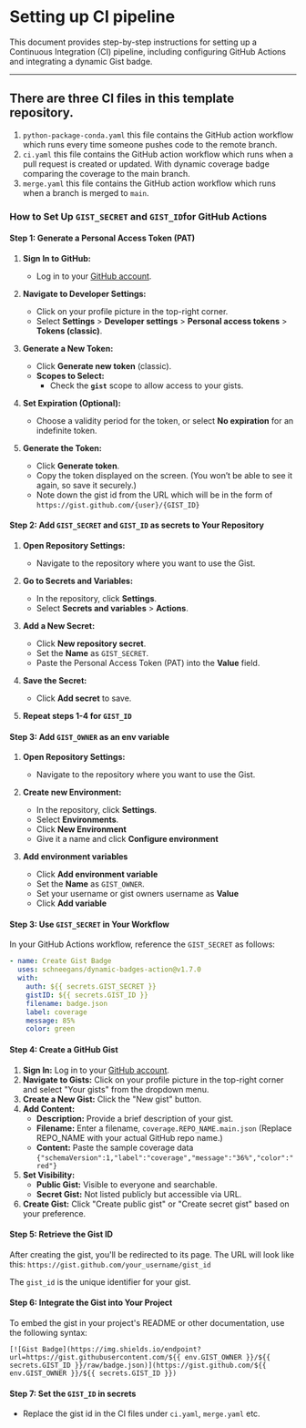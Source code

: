# Setting up CI pipeline

This document provides step-by-step instructions for setting up a Continuous Integration (CI) pipeline, including configuring GitHub Actions and integrating a dynamic Gist badge.

---

## There are three CI files in this template repository.

1. `python-package-conda.yaml` this file contains the GitHub action workflow which runs every time someone pushes code to the remote branch.
2. `ci.yaml` this file contains the GitHub action workflow which runs when a pull request is created or updated. With dynamic coverage badge comparing the coverage to the main branch.
3. `merge.yaml` this file contains the GitHub action workflow which runs when a branch is merged to `main`.

### How to Set Up `GIST_SECRET` and `GIST_ID`for GitHub Actions

#### Step 1: Generate a Personal Access Token (PAT)

1. **Sign In to GitHub:**
   - Log in to your [GitHub account](https://github.com/).

2. **Navigate to Developer Settings:**
   - Click on your profile picture in the top-right corner.
   - Select **Settings** > **Developer settings** > **Personal access tokens** > **Tokens (classic)**.

3. **Generate a New Token:**
   - Click **Generate new token** (classic).
   - **Scopes to Select:**
     - Check the **`gist`** scope to allow access to your gists.

4. **Set Expiration (Optional):**
   - Choose a validity period for the token, or select **No expiration** for an indefinite token.

5. **Generate the Token:**
   - Click **Generate token**.
   - Copy the token displayed on the screen. (You won’t be able to see it again, so save it securely.)
   - Note down the gist id from the URL which will be in the form of `https://gist.github.com/{user}/{GIST_ID}`


#### Step 2: Add `GIST_SECRET` and `GIST_ID` as secrets to Your Repository

1. **Open Repository Settings:**
   - Navigate to the repository where you want to use the Gist.

2. **Go to Secrets and Variables:**
   - In the repository, click **Settings**.
   - Select **Secrets and variables** > **Actions**.

3. **Add a New Secret:**
   - Click **New repository secret**.
   - Set the **Name** as `GIST_SECRET`.
   - Paste the Personal Access Token (PAT) into the **Value** field.

4. **Save the Secret:**
   - Click **Add secret** to save.
  
5. **Repeat steps 1-4 for `GIST_ID`** 


#### Step 3: Add `GIST_OWNER` as an env variable

   1. **Open Repository Settings:**
      - Navigate to the repository where you want to use the Gist.
  
   2. **Create new Environment:**
      - In the repository, click **Settings**.
      - Select **Environments**.
      - Click **New Environment**
      - Give it a name and click **Configure environment**
  
   3. **Add environment variables**
      - Click **Add environment variable**
      - Set the **Name** as `GIST_OWNER`.
      - Set your username or gist owners username as **Value**
      - Click **Add variable**

#### Step 3: Use `GIST_SECRET` in Your Workflow

In your GitHub Actions workflow, reference the `GIST_SECRET` as follows:

```yaml
- name: Create Gist Badge
  uses: schneegans/dynamic-badges-action@v1.7.0
  with:
    auth: ${{ secrets.GIST_SECRET }}
    gistID: ${{ secrets.GIST_ID }}
    filename: badge.json
    label: coverage
    message: 85%
    color: green
```


#### Step 4: Create a GitHub Gist

1. **Sign In:** Log in to your [GitHub account](https://github.com/).
2. **Navigate to Gists:** Click on your profile picture in the top-right corner and select "Your gists" from the dropdown menu.
3. **Create a New Gist:** Click the "New gist" button.
4. **Add Content:**
   - **Description:** Provide a brief description of your gist.
   - **Filename:** Enter a filename, `coverage.REPO_NAME.main.json` (Replace REPO_NAME with your actual GitHub repo name.)
   - **Content:** Paste the sample coverage data `{"schemaVersion":1,"label":"coverage","message":"36%","color":"red"}`
5. **Set Visibility:**
   - **Public Gist:** Visible to everyone and searchable.
   - **Secret Gist:** Not listed publicly but accessible via URL.
6. **Create Gist:** Click "Create public gist" or "Create secret gist" based on your preference.

#### Step 5: Retrieve the Gist ID

After creating the gist, you'll be redirected to its page. The URL will look like this:
`https://gist.github.com/your_username/gist_id`

The `gist_id` is the unique identifier for your gist.

#### Step 6: Integrate the Gist into Your Project


To embed the gist in your project's README or other documentation, use the following syntax:

```
[![Gist Badge](https://img.shields.io/endpoint?url=https://gist.githubusercontent.com/${{ env.GIST_OWNER }}/${{ secrets.GIST_ID }}/raw/badge.json)](https://gist.github.com/${{ env.GIST_OWNER }}/${{ secrets.GIST_ID }})
```

#### Step 7: Set the `GIST_ID` in secrets

* Replace the gist id in the CI files under `ci.yaml`, `merge.yaml` etc.
